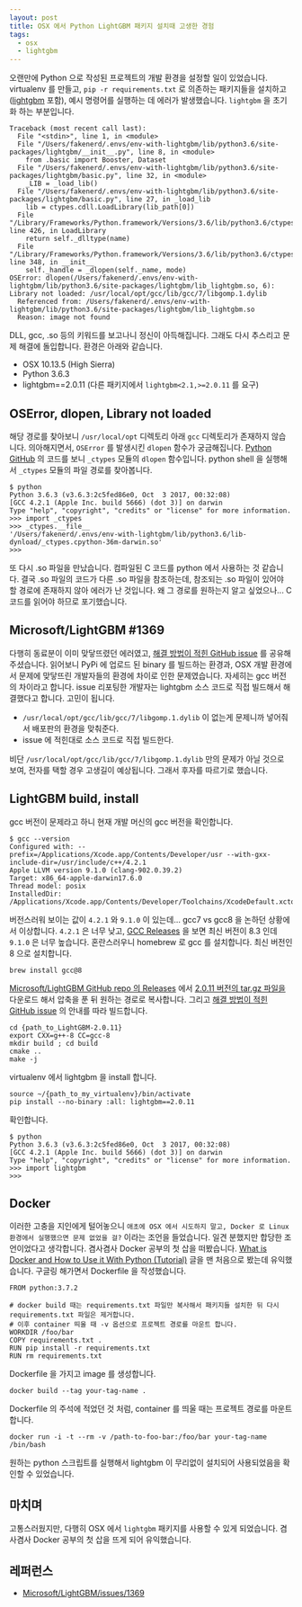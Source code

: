 ```yaml
---
layout: post
title: OSX 에서 Python LightGBM 패키지 설치때 고생한 경험
tags:
  - osx
  - lightgbm
---
```


오랜만에 Python 으로 작성된 프로젝트의 개발 환경을 설정할 일이 있었습니다. virtualenv 를 만들고, `pip -r requirements.txt` 로 의존하는 패키지들을 설치하고 ([lightgbm](https://pypi.org/project/lightgbm/) 포함), 예시 명령어를 실행하는 데 에러가 발생했습니다. `lightgbm` 을 초기화 하는 부분입니다.

```
Traceback (most recent call last):
  File "<stdin>", line 1, in <module>
  File "/Users/fakenerd/.envs/env-with-lightgbm/lib/python3.6/site-packages/lightgbm/__init__.py", line 8, in <module>
    from .basic import Booster, Dataset
  File "/Users/fakenerd/.envs/env-with-lightgbm/lib/python3.6/site-packages/lightgbm/basic.py", line 32, in <module>
    _LIB = _load_lib()
  File "/Users/fakenerd/.envs/env-with-lightgbm/lib/python3.6/site-packages/lightgbm/basic.py", line 27, in _load_lib
    lib = ctypes.cdll.LoadLibrary(lib_path[0])
  File "/Library/Frameworks/Python.framework/Versions/3.6/lib/python3.6/ctypes/__init__.py", line 426, in LoadLibrary
    return self._dlltype(name)
  File "/Library/Frameworks/Python.framework/Versions/3.6/lib/python3.6/ctypes/__init__.py", line 348, in __init__
    self._handle = _dlopen(self._name, mode)
OSError: dlopen(/Users/fakenerd/.envs/env-with-lightgbm/lib/python3.6/site-packages/lightgbm/lib_lightgbm.so, 6): Library not loaded: /usr/local/opt/gcc/lib/gcc/7/libgomp.1.dylib
  Referenced from: /Users/fakenerd/.envs/env-with-lightgbm/lib/python3.6/site-packages/lightgbm/lib_lightgbm.so
  Reason: image not found
```

DLL, gcc, .so 등의 키워드를 보고나니 정신이 아득해집니다. 그래도 다시 추스리고 문제 해결에 돌입합니다. 환경은 아래와 같습니다.

* OSX 10.13.5 (High Sierra)
* Python 3.6.3
* lightgbm==2.0.11 (다른 패키지에서 `lightgbm<2.1,>=2.0.11` 를 요구)

## OSError, dlopen, Library not loaded

해당 경로를 찾아보니 `/usr/local/opt` 디렉토리 아래 `gcc` 디렉토리가 존재하지 않습니다. 의아해지면서, `OSError` 를 발생시킨 `dlopen` 함수가 궁금해집니다. [Python GitHub](https://github.com/python/cpython/blob/v3.6.3/Lib/ctypes/__init__.py#L133) 의 코드를 보니 `_ctypes` 모듈의 `dlopen` 함수입니다. python shell 을 실행해서 `_ctypes` 모듈의 파일 경로를 찾아봅니다.

```
$ python
Python 3.6.3 (v3.6.3:2c5fed86e0, Oct  3 2017, 00:32:08)
[GCC 4.2.1 (Apple Inc. build 5666) (dot 3)] on darwin
Type "help", "copyright", "credits" or "license" for more information.
>>> import _ctypes
>>> _ctypes.__file__
'/Users/fakenerd/.envs/env-with-lightgbm/lib/python3.6/lib-dynload/_ctypes.cpython-36m-darwin.so'
>>>
```

또 다시 .so 파일을 만났습니다. 컴파일된 C 코드를 python 에서 사용하는 것 같습니다. 결국 .so 파일의 코드가 다른 .so 파일을 참조하는데, 참조되는 .so 파일이 있어야 할 경로에 존재하지 않아 에러가 난 것입니다. 왜 그 경로를 원하는지 알고 싶었으나... C 코드를 읽어야 하므로 포기했습니다.

## Microsoft/LightGBM #1369

다행히 동료분이 이미 맞닿뜨렸던 에러였고, [해결 방법이 적힌 GitHub issue](https://github.com/Microsoft/LightGBM/issues/1369) 를 공유해주셨습니다. 읽어보니 PyPi 에 업로드 된 binary 를 빌드하는 환경과, OSX 개발 환경에서 문제에 맞닿뜨린 개발자들의 환경에 차이로 인한 문제였습니다. 자세히는 gcc 버전의 차이라고 합니다. issue 리포팅한 개발자는 lightgbm 소스 코드로 직접 빌드해서 해결했다고 합니다. 고민이 됩니다.

* `/usr/local/opt/gcc/lib/gcc/7/libgomp.1.dylib` 이 없는게 문제니까 넣어줘서 배포판의 환경을 맞춰준다.
* issue 에 적힌대로 소스 코드로 직접 빌드한다.

비단 `/usr/local/opt/gcc/lib/gcc/7/libgomp.1.dylib` 만의 문제가 아닐 것으로 보여, 전자를 택할 경우 고생길이 예상됩니다. 그래서 후자를 따르기로 했습니다.

## LightGBM build, install

gcc 버전이 문제라고 하니 현재 개발 머신의 gcc 버전을 확인합니다.

```
$ gcc --version
Configured with: --prefix=/Applications/Xcode.app/Contents/Developer/usr --with-gxx-include-dir=/usr/include/c++/4.2.1
Apple LLVM version 9.1.0 (clang-902.0.39.2)
Target: x86_64-apple-darwin17.6.0
Thread model: posix
InstalledDir: /Applications/Xcode.app/Contents/Developer/Toolchains/XcodeDefault.xctoolchain/usr/bin
```

버전스러워 보이는 값이 `4.2.1` 와 `9.1.0` 이 있는데... gcc7 vs gcc8 을 논하던 상황에서 이상합니다. `4.2.1` 은 너무 낮고, [GCC Releases](https://www.gnu.org/software/gcc/releases.html) 을 보면 최신 버전이 8.3 인데 `9.1.0` 은 너무 높습니다. 혼란스러우니 homebrew 로 gcc 를 설치합니다. 최신 버전인 8 으로 설치합니다.

```
brew install gcc@8
```

[Microsoft/LightGBM GitHub repo 의 Releases](https://github.com/Microsoft/LightGBM/releases) 에서 [2.0.11 버전의 tar.gz 파일을](https://github.com/Microsoft/LightGBM/archive/v2.0.11.tar.gz) 다운로드 해서 압축을 푼 뒤 원하는 경로로 복사합니다. 그리고 [해결 방법이 적힌 GitHub issue](https://github.com/Microsoft/LightGBM/issues/1369) 의 안내를 따라 빌드합니다.

```
cd {path_to_LightGBM-2.0.11}
export CXX=g++-8 CC=gcc-8
mkdir build ; cd build
cmake ..
make -j
```

virtualenv 에서 lightgbm 을 install 합니다.

```
source ~/{path_to_my_virtualenv}/bin/activate
pip install --no-binary :all: lightgbm==2.0.11
```

확인합니다.

```
$ python
Python 3.6.3 (v3.6.3:2c5fed86e0, Oct  3 2017, 00:32:08)
[GCC 4.2.1 (Apple Inc. build 5666) (dot 3)] on darwin
Type "help", "copyright", "credits" or "license" for more information.
>>> import lightgbm
>>>
```

## Docker

이러한 고충을 지인에게 털어놓으니 `애초에 OSX 에서 시도하지 말고, Docker 로 Linux 환경에서 실행했으면 문제 없었을 걸?` 이라는 조언을 들었습니다. 일견 분했지만 합당한 조언이었다고 생각합니다. 겸사겸사 Docker 공부의 첫 삽을 떠봤습니다. [What is Docker and How to Use it With Python (Tutorial)](https://djangostars.com/blog/what-is-docker-and-how-to-use-it-with-python/) 글을 맨 처음으로 봤는데 유익했습니다. 구글링 해가면서 Dockerfile 을 작성했습니다.

```
FROM python:3.7.2

# docker build 때는 requirements.txt 파일만 복사해서 패키지들 설치한 뒤 다시 requirements.txt 파일은 제거합니다.
# 이후 container 띄울 때 -v 옵션으로 프로젝트 경로를 마운트 합니다.
WORKDIR /foo/bar
COPY requirements.txt .
RUN pip install -r requirements.txt
RUN rm requirements.txt
```

Dockerfile 을 가지고 image 를 생성합니다.

```
docker build --tag your-tag-name .
```

Dockerfile 의 주석에 적었던 것 처럼, container 를 띄울 때는 프로젝트 경로를 마운트 합니다.

```
docker run -i -t --rm -v /path-to-foo-bar:/foo/bar your-tag-name /bin/bash
```

원하는 python 스크립트를 실행해서 lightgbm 이 무리없이 설치되어 사용되었음을 확인할 수 있었습니다.

## 마치며

고통스러웠지만, 다행히 OSX 에서 `lightgbm` 패키지를 사용할 수 있게 되었습니다. 겸사겸사 Docker 공부의 첫 삽을 뜨게 되어 유익했습니다.

## 레퍼런스

* [Microsoft/LightGBM/issues/1369](https://github.com/Microsoft/LightGBM/issues/1369)

